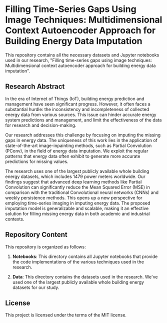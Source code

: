 # Filling Time-Series Gaps Using Image Techniques: Multidimensional Context Autoencoder Approach for Building Energy Data Imputation

This repository contains all the necessary datasets and Jupyter notebooks used in our research, "Filling time-series gaps using image techniques: Multidimensional context autoencoder approach for building energy data imputation". 

## Research Abstract

In the era of Internet of Things (IoT), building energy prediction and management have seen significant progress. However, it often faces a substantial hurdle: the inconsistency and incompleteness of collected energy data from various sources. This issue can hinder accurate energy system predictions and management, and limit the effectiveness of the data for research and decision-making. 

Our research addresses this challenge by focusing on imputing the missing gaps in energy data. The uniqueness of this work lies in the application of state-of-the-art image-inpainting methods, such as Partial Convolution (PConv), in the field of energy data imputation. We exploit the regular patterns that energy data often exhibit to generate more accurate predictions for missing values. 

The research uses one of the largest publicly available whole building energy datasets, which includes 1479 power meters worldwide. Our findings suggest that advanced deep learning methods like Partial Convolution can significantly reduce the Mean Squared Error (MSE) in comparison with the traditional Convolutional neural networks (CNNs) and weekly persistence methods. This opens up a new perspective for employing time-series imaging in imputing energy data. The proposed imputation model is generalizable and scalable, making it an effective solution for filling missing energy data in both academic and industrial contexts.

## Repository Content

This repository is organized as follows:

1. **Notebooks**: This directory contains all Jupyter notebooks that provide the code implementations of the various techniques used in the research.

2. **Data**: This directory contains the datasets used in the research. We've used one of the largest publicly available whole building energy datasets for our study.

## License

This project is licensed under the terms of the MIT license.
